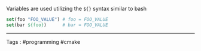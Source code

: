 Variables are used utilizing the `${}` syntax similar to bash 

```cmake
set(foo "FOO_VALUE") # foo = FOO_VALUE
set(bar ${foo})      # bar = FOO_VALUE
```
___
Tags : #programming #cmake
